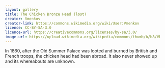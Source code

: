 ```yaml
---
layout: gallery
title: The Chicken Bronze Head (lost)
creator: Vmenkov
creator-link: https://commons.wikimedia.org/wiki/User:Vmenkov
licence: CC-BY-SA-3.0
licence-url: https://creativecommons.org/licenses/by-sa/3.0/
image-url: https://upload.wikimedia.org/wikipedia/commons/thumb/b/b8/VM_Yuanmingyuan_Haiyantang_bronze_heads_4434.jpg/1200px-VM_Yuanmingyuan_Haiyantang_bronze_heads_4434.jpg
---
```


In 1860, after the Old Summer Palace was looted and burned by British and French troops, the chicken head had been abroad. It also never showed up and its whereabouts are unknown.